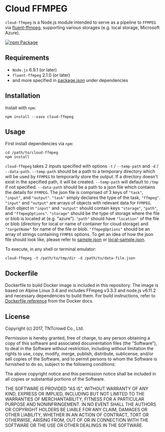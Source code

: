 Cloud FFMPEG
====================================

`cloud-ffmpeg` is a Node.js module intended to serve as a pipeline to `FFMPEG` 
via [fluent-ffmpeg](https://github.com/fluent-ffmpeg/node-fluent-ffmpeg), 
supporting various storages (e.g. local storage, Microsoft Azure).


[![npm Package](https://img.shields.io/npm/v/cloud-ffmpeg.svg?style=flat-square)](https://www.npmjs.org/package/cloud-ffmpeg)

Requirements
------------

- `Node.js` 6.9.1 (or later)
- `fluent-ffmpeg` 2.1.0 (or later)
- and more specified in [package.json](package.json) under dependencies

Installation
------------

Install with `npm`:

    npm install --save cloud-ffmpeg


Usage
-----------------

First install dependencies via `npm`:

    cd /path/to/cloud-ffmpeg
    npm install

`cloud-ffmpeg` takes 2 inputs specified with options `-t` / `--temp-path` and 
`-d` / `--data-path`. `--temp-path` should be a path to a temporary directory 
which will be used by `FFMPEG` to temporarily store the output. If a directory 
doesn't exist in the specified path, it will be created. `--temp-path` will 
default to `/tmp` if not specified. `--data-path` should be a path to a json 
file which contains the details for `FFMPEG`. The json file is comprised of
3 keys of `"task"`, `"input"`, and `"output"`. `"task"` simply declares the type
of the task, `"ffmpeg"`. `"input"` and `"output"` are arrays of objects with 
relevant data for `FFMPEG`. Each object in `"input"` and `"output"` should 
contain keys `"storage"`, `"path"`, and `"ffmpegOptions"`. `"storage"` should be 
the type of storage where the file or blob is located at (e.g. "azure"). 
`"path"` should have `"location"` of the file or blob (directory for local or 
name of container for cloud storage) and `"targetName"` for name of the file 
or blob. `"ffmpegOptions"` should be an array of strings containing `FFMPEG` 
options. To get an idea of how the json file should look like, please refer to 
[sample.json](examples/sample.json) or [local-sample.json](examples/local-sample.json).

To execute, in any shell or terminal emulator:

    cloud-ffmpeg -t /path/to/tmp/dir -d /path/to/data-file.json
    

Dockerfile
-----------------

Dockerfile to build Docker image is included in this repository. The image is
based on Alpine Linux 3.4 and includes FFmpeg v3.3.3 and node.js v6.11.2 and 
necessary dependencies to build them. For build instructions, refer to 
[Dockerfile reference](https://docs.docker.com/engine/reference/builder/) from 
the Docker docs.


License
-------

Copyright (c) 2017, TNTcrowd Co., Ltd.

Permission is hereby granted, free of charge, to any person obtaining a copy of 
this software and associated documentation files (the "Software"), to deal in 
the Software without restriction, including without limitation the rights to 
use, copy, modify, merge, publish, distribute, sublicense, and/or sell copies of
the Software, and to permit persons to whom the Software is furnished to do so, 
subject to the following conditions:

The above copyright notice and this permission notice shall be included in all 
copies or substantial portions of the Software.

THE SOFTWARE IS PROVIDED "AS IS", WITHOUT WARRANTY OF ANY KIND, EXPRESS OR 
IMPLIED, INCLUDING BUT NOT LIMITED TO THE WARRANTIES OF MERCHANTABILITY, FITNESS
FOR A PARTICULAR PURPOSE AND NONINFRINGEMENT. IN NO EVENT SHALL THE AUTHORS OR 
COPYRIGHT HOLDERS BE LIABLE FOR ANY CLAIM, DAMAGES OR OTHER LIABILITY, WHETHER 
IN AN ACTION OF CONTRACT, TORT OR OTHERWISE, ARISING FROM, OUT OF OR IN 
CONNECTION WITH THE SOFTWARE OR THE USE OR OTHER DEALINGS IN THE SOFTWARE.
